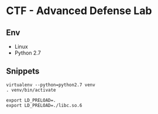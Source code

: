 # CTF - Advanced Defense Lab

## Env

- Linux
- Python 2.7

## Snippets

```
virtualenv --python=python2.7 venv
. venv/bin/activate

export LD_PRELOAD=.
export LD_PRELOAD=./libc.so.6
```
